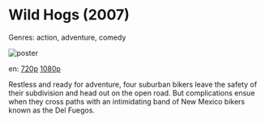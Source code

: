 # Wild Hogs (2007)

Genres: action, adventure, comedy

![poster](http://image.tmdb.org/t/p/w500/auKcnTuYtB7v1t4yLC4y29ZwyTq.jpg)

en:
  [720p](magnet:?xt=urn:btih:E47CD72DD032A4ACDE1981B296C8A59BCFD0F84D&tr=udp://glotorrents.pw:6969/announce&tr=udp://tracker.opentrackr.org:1337/announce&tr=udp://torrent.gresille.org:80/announce&tr=udp://tracker.openbittorrent.com:80&tr=udp://tracker.coppersurfer.tk:6969&tr=udp://tracker.leechers-paradise.org:6969&tr=udp://p4p.arenabg.ch:1337&tr=udp://tracker.internetwarriors.net:1337)
  [1080p](magnet:?xt=urn:btih:B706E9D4ABE4BDFB5E0D991D764CCEDA528931C3&tr=udp://glotorrents.pw:6969/announce&tr=udp://tracker.opentrackr.org:1337/announce&tr=udp://torrent.gresille.org:80/announce&tr=udp://tracker.openbittorrent.com:80&tr=udp://tracker.coppersurfer.tk:6969&tr=udp://tracker.leechers-paradise.org:6969&tr=udp://p4p.arenabg.ch:1337&tr=udp://tracker.internetwarriors.net:1337)
  


Restless and ready for adventure, four suburban bikers leave the safety of their subdivision and head out on the open road. But complications ensue when they cross paths with an intimidating band of New Mexico bikers known as the Del Fuegos.
